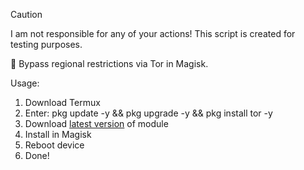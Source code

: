 > [!CAUTION]
> I am not responsible for any of your actions! This script is created for testing purposes.

🧅 Bypass regional restrictions via Tor in Magisk.

Usage:
1. Download Termux
2. Enter: pkg update -y && pkg upgrade -y && pkg install tor -y
3. Download [latest version](https://github.com/sevcator/Tor4Magisk/releases/latest) of module
4. Install in Magisk
5. Reboot device
6. Done!
